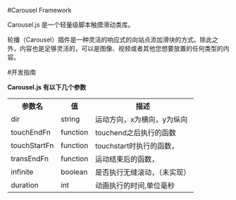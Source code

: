 #Carousel Framework

Carousel.js 是一个轻量级脚本触摸滑动类库。

轮播（Carousel）插件是一种灵活的响应式的向站点添加滑块的方式。除此之外，内容也是足够灵活的，可以是图像、视频或者其他您想要放置的任何类型的内容。

#开发指南

**Carousel.js 有以下几个参数**
<table>
<tr>
    <th>参数名</th><th>值</th><th>描述</th>
</tr>
<tr>
    <td>dir</td>
    <td>string</td>
    <td>运动方向，x为横向，y为纵向</td>
</tr>
<tr>
    <td>touchEndFn</td>
    <td>function</td>
    <td>touchend之后执行的函数</td>
</tr>
<tr>
    <td>touchStartFn</td>
    <td>function</td>
    <td>touchstart时执行的函数，</td>
</tr>
<tr>
    <td>transEndFn</td>
    <td>function</td>
    <td>运动结束后的函数，</td>
</tr>
<tr>
    <td>infinite</td>
    <td>boolean</td>
    <td>是否执行无缝滚动，（未实现）</td>
</tr>
<tr>
    <td>duration</td>
    <td>int</td>
    <td>动画执行的时间,单位毫秒</td>
</tr>
</table>